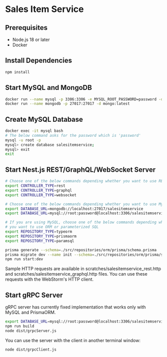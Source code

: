 # Sales Item Service

## Prerequisites

- Node.js 18 or later
- Docker

## Install Dependencies

```bash
npm install
```

## Start MySQL and MongoDB

```bash
docker run --name mysql -p 3306:3306 -e MYSQL_ROOT_PASSWORD=password -d mysql:latest
docker run --name mongodb -p 27017:27017 -d mongo:latest
```

## Create MySQL Database

```bash
docker exec -it mysql bash
# The below command asks for the password which is 'password'
mysql -u root -p
mysql> create database salesitemservice;
mysql> exit
exit
```

## Start Nest.js REST/GraphQL/WebSocket Server

```bash
# Choose one of the below commands depending whether you want to use REST, GraphQL or WebSocket
export CONTROLLER_TYPE=rest
export CONTROLLER_TYPE=graphql
export CONTROLLER_TYPE=websocket

# Choose one of the below commands depending whether you want to use MySQL or MongoDB
export DATABASE_URL=mongodb://localhost:27017/salesitemservice
export DATABASE_URL=mysql://root:password@localhost:3306/salesitemservice

# If you are using MySQL, choose one of the below commands depending whether 
# you want to use ORM or parameterized SQL
export REPOSITORY_TYPE=typeorm
export REPOSITORY_TYPE=prismaorm
export REPOSITORY_TYPE=paramsql

prisma generate --schema=./src/repositories/orm/prisma/schema.prisma
prisma migrate dev --name init --schema=./src/repositories/orm/prisma/schema.prisma
npm run start:dev
```

Sample HTTP requests are available in scratches/salesitemservice_rest.http and
scratches/salesitemservice_graphql.http files.
You can use these requests with the WebStorm's HTTP client.

## Start gRPC Server

gRPC server has currently fixed implementation that works only with MySQL and PrismaORM.

```bash
export DATABASE_URL=mysql://root:password@localhost:3306/salesitemservice
npm run build
node dist/grpcServer.js
```

You can use the server with the client in another terminal window:

```bash
node dist/grpcClient.js
```

